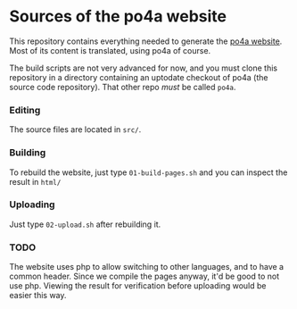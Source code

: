 # Sources of the po4a website

This repository contains everything needed to generate the 
[po4a website](https://po4a.alioth.debian.org/). Most of its content
is translated, using po4a of course.

The build scripts are not very advanced for now, and you must clone
this repository in a directory containing an uptodate checkout of po4a
(the source code repository). That other repo *must* be called `po4a`.

### Editing

The source files are located in `src/`.

### Building

To rebuild the website, just type `01-build-pages.sh` and you can
inspect the result in `html/`

### Uploading

Just type `02-upload.sh` after rebuilding it.


### TODO

The website uses php to allow switching to other languages, and to
have a common header. Since we compile the pages anyway, it'd be good
to not use php. Viewing the result for verification before uploading
would be easier this way.